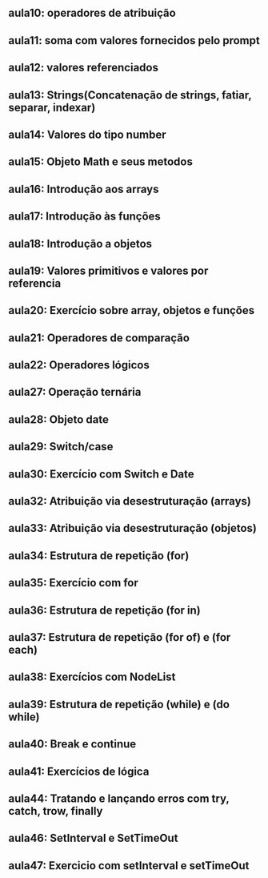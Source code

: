 ## aula10: operadores de atribuição
## aula11: soma com valores fornecidos pelo prompt
## aula12: valores referenciados
## aula13: Strings(Concatenação de strings, fatiar, separar, indexar)
## aula14: Valores do tipo number
## aula15: Objeto Math e seus metodos
## aula16: Introdução aos arrays
## aula17: Introdução às funções
## aula18: Introdução a objetos
## aula19: Valores primitivos e valores por referencia
## aula20: Exercício sobre array, objetos e funções
## aula21: Operadores de comparação
## aula22: Operadores lógicos
## aula27: Operação ternária
## aula28: Objeto date
## aula29: Switch/case
## aula30: Exercício com Switch e Date
## aula32: Atribuição via desestruturação (arrays)
## aula33: Atribuição via desestruturação (objetos)
## aula34: Estrutura de repetição (for)
## aula35: Exercício com for
## aula36: Estrutura de repetição (for in)
## aula37: Estrutura de repetição (for of) e (for each)
## aula38: Exercícios com NodeList
## aula39: Estrutura de repetição (while) e (do while)
## aula40: Break e continue
## aula41: Exercícios de lógica 
## aula44: Tratando e lançando erros com try, catch, trow, finally
## aula46: SetInterval e SetTimeOut
## aula47: Exercicio com setInterval e setTimeOut

